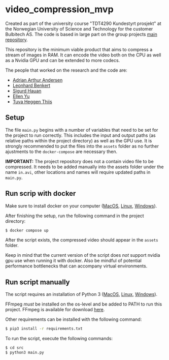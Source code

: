 # video_compression_mvp
Created as part of the university course "TDT4290 Kundestyrt prosjekt" at the Norwegian University of Science and Technology for the customer Bulbitech AS. The code is based in large part on the group projects [main repository](https://github.com/Siguhau/FFmpeg-video-compression).

This repository is the minimum viable product that aims to compress a stream of images in RAM. It can encode the video both on the CPU as well as a Nvidia GPU and can be extended to more codecs.

The people that worked on the research and the code are:

- [Adrian Arthur Andersen](https://github.com/AdrianAndersen)
- [Leonhard Benkert](https://github.com/Leonhard-Benkert)
- [Sigurd Hauan](https://github.com/Siguhau)
- [Ellen Yu](https://github.com/ellnyu)
- [Tuva Heggen Thiis](https://github.com/tuvaht)

## Setup
The file `main.py` begins with a number of variables that need to be set for the project to run correctly. This includes the input and output paths (as relative paths within the project directory) as well as the GPU use. It is strongly recommended to put the files into the `assets` folder as no further ajustments to the `docker-compose` are necessary then.

**IMPORTANT:** The project repository does not a contain video file to be compressed. It needs to be added manually into the assets folder under the name `in.avi`, other locations and names will require updated paths in `main.py`.

## Run scrip with docker
Make sure to install docker on your computer ([MacOS](https://docs.docker.com/desktop/install/mac-install/), [Linux](https://docs.docker.com/desktop/install/linux-install/), [Windows](https://docs.docker.com/desktop/install/windows-install/)).

After finishing the setup, run the following command in the project directory: 
``` bash
$ docker compose up
```
After the script exists, the compressed video should appear in the `assets` folder.

Keep in mind that the current version of the script does *not* support nvidia gpu use when running it with docker. Also be mindful of potential performance bottlenecks that can accompany virtual environments.

## Run script manually
The script requires an installation of Python 3 ([MacOS](https://www.python.org/downloads/macos/), [Linux](https://www.python.org/downloads/source/), [Windows](https://www.python.org/downloads/windows/)).

FFmpeg *must* be installed on the os-level and be added to PATH to run this project. FFmpeg is available for download [here](https://ffmpeg.org/download.html).

Other requirements can be installed with the following command:
``` bash
$ pip3 install -r requirements.txt
```
To run the script, execute the following commands:
``` bash
$ cd src
$ python3 main.py
```
